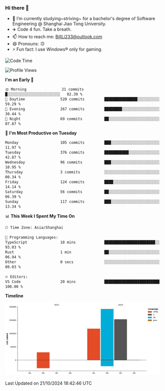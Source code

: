 ### Hi there 👋
- 🌱 I’m currently studying~striving~ for a bachelor's degree of Software Engineering @ Shanghai Jiao Tong University.
- ✈️ Code 4 fun. Take a breath.
- 📫 How to reach me: BillLi233@outlook.com
- 😄 Pronouns: :D
- ⚡ Fun fact: I use Windows® only for gaming.

<!--START_SECTION:waka-->
![Code Time](http://img.shields.io/badge/Code%20Time-361%20hrs%2043%20mins-blue)

![Profile Views](http://img.shields.io/badge/Profile%20Views-6-blue)

**I'm an Early 🐤** 

```text
🌞 Morning                21 commits          █░░░░░░░░░░░░░░░░░░░░░░░░   02.39 % 
🌆 Daytime                520 commits         ███████████████░░░░░░░░░░   59.29 % 
🌃 Evening                267 commits         ████████░░░░░░░░░░░░░░░░░   30.44 % 
🌙 Night                  69 commits          ██░░░░░░░░░░░░░░░░░░░░░░░   07.87 % 
```
📅 **I'm Most Productive on Tuesday** 

```text
Monday                   105 commits         ███░░░░░░░░░░░░░░░░░░░░░░   11.97 % 
Tuesday                  376 commits         ███████████░░░░░░░░░░░░░░   42.87 % 
Wednesday                96 commits          ███░░░░░░░░░░░░░░░░░░░░░░   10.95 % 
Thursday                 3 commits           ░░░░░░░░░░░░░░░░░░░░░░░░░   00.34 % 
Friday                   124 commits         ████░░░░░░░░░░░░░░░░░░░░░   14.14 % 
Saturday                 56 commits          ██░░░░░░░░░░░░░░░░░░░░░░░   06.39 % 
Sunday                   117 commits         ███░░░░░░░░░░░░░░░░░░░░░░   13.34 % 
```


📊 **This Week I Spent My Time On** 

```text
🕑︎ Time Zone: Asia/Shanghai

💬 Programming Languages: 
TypeScript               18 mins             ███████████████████████░░   93.03 % 
Rust                     1 min               ██░░░░░░░░░░░░░░░░░░░░░░░   06.94 % 
Other                    0 secs              ░░░░░░░░░░░░░░░░░░░░░░░░░   00.03 % 

🔥 Editors: 
VS Code                  20 mins             █████████████████████████   100.00 % 
```

**Timeline**

![Lines of Code chart](https://raw.githubusercontent.com/GMH233/GMH233/main/assets/bar_graph.png)


 Last Updated on 21/10/2024 18:42:46 UTC
<!--END_SECTION:waka-->

<!--
**GMH233/GMH233** is a ✨ _special_ ✨ repository because its `README.md` (this file) appears on your GitHub profile.

Here are some ideas to get you started:

- 🔭 I’m currently working on ...
- 🌱 I’m currently learning ...
- 👯 I’m looking to collaborate on ...
- 🤔 I’m looking for help with ...
- 💬 Ask me about ...
- 📫 How to reach me: ...
- 😄 Pronouns: ...
- ⚡ Fun fact: ...
-->
